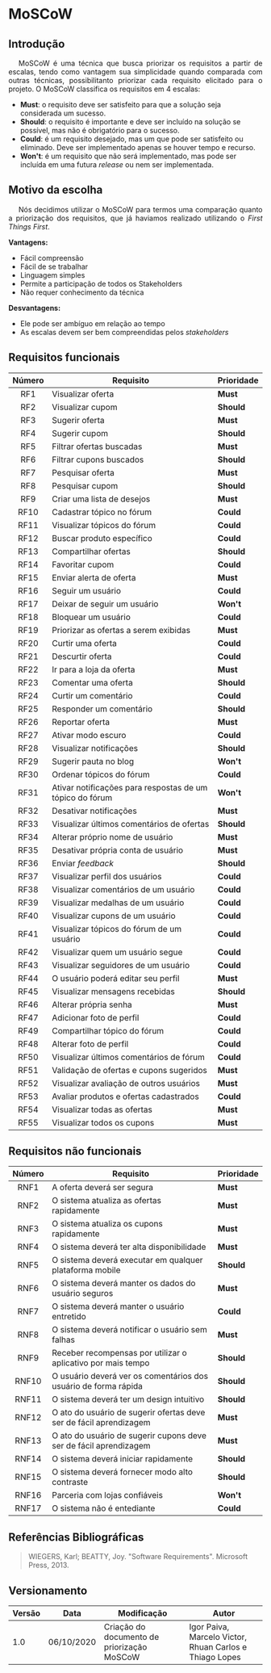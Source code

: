# MoSCoW

## Introdução

<p style="text-indent: 20px; text-align: justify">
MoSCoW é uma técnica que busca priorizar os requisitos a partir de escalas, tendo como vantagem sua simplicidade quando comparada com outras técnicas, possibilitanto priorizar cada requisito elicitado para o projeto. O MoSCoW classifica os requisitos em 4 escalas:
</p>

- **Must**: o requisito deve ser satisfeito para que a solução seja considerada um sucesso.
- **Should**: o requisito é importante e deve ser incluído na solução se possível, mas não é obrigatório para o sucesso.
- **Could**: é um requisito desejado, mas um que pode ser satisfeito ou eliminado. Deve ser implementado apenas se houver tempo e recurso.
- **Won't**: é um requisito que não será implementado, mas pode ser incluída em uma futura *release* ou nem ser implementada.

## Motivo da escolha

<p style="text-indent: 20px; text-align: justify">
Nós decidimos utilizar o MoSCoW para termos uma comparação quanto a priorização dos requisitos, que já haviamos realizado utilizando o <i>First Things First</i>.
</p>

**Vantagens:**

- Fácil compreensão
- Fácil de se trabalhar
- Linguagem simples
- Permite a participação de todos os Stakeholders
- Não requer conhecimento da técnica

**Desvantagens:**

- Ele pode ser ambíguo em relação ao tempo
- As escalas devem ser bem compreendidas pelos *stakeholders*

## Requisitos funcionais

| Número | Requisito | Prioridade |
|:--:|--|--|
|RF1| Visualizar oferta | **Must**|
|RF2| Visualizar cupom | **Should** |
|RF3| Sugerir oferta | **Must** |
|RF4| Sugerir cupom | **Should** |
|RF5| Filtrar ofertas buscadas | **Must** |
|RF6| Filtrar cupons buscados | **Should** |
|RF7| Pesquisar oferta | **Must** |
|RF8| Pesquisar cupom | **Should** |
|RF9| Criar uma lista de desejos | **Must** |
|RF10| Cadastrar tópico no fórum | **Could** |
|RF11| Visualizar tópicos do fórum | **Could** |
|RF12| Buscar produto específico | **Could** |
|RF13| Compartilhar ofertas | **Should** |
|RF14| Favoritar cupom | **Could** |
|RF15| Enviar alerta de oferta | **Must** |
|RF16| Seguir um usuário | **Could** |
|RF17| Deixar de seguir um usuário | **Won't** |
|RF18| Bloquear um usuário | **Could** |
|RF19| Priorizar as ofertas a serem exibidas | **Must** |
|RF20| Curtir uma oferta | **Could** |
|RF21| Descurtir oferta | **Could** |
|RF22| Ir para a loja da oferta | **Must** |
|RF23| Comentar uma oferta | **Should** |
|RF24| Curtir um comentário | **Could** |
|RF25| Responder um comentário | **Should** |
|RF26| Reportar oferta | **Must** |
|RF27| Ativar modo escuro | **Could** |
|RF28| Visualizar notificações | **Should** |
|RF29| Sugerir pauta no blog | **Won't** |
|RF30| Ordenar tópicos do fórum | **Could** |
|RF31| Ativar notificações para respostas de um tópico do fórum | **Won't** |
|RF32| Desativar notificações | **Must** |
|RF33| Visualizar últimos comentários de ofertas | **Should** |
|RF34| Alterar próprio nome de usuário | **Must** |
|RF35| Desativar própria conta de usuário | **Must** |
|RF36| Enviar *feedback* | **Should** |
|RF37| Visualizar perfil dos usuários  | **Could** |
|RF38| Visualizar comentários de um usuário | **Could** |
|RF39| Visualizar medalhas de um usuário | **Could** |
|RF40| Visualizar cupons de um usuário | **Could** |
|RF41| Visualizar tópicos do fórum de um usuário  | **Could** |
|RF42| Visualizar quem um usuário segue | **Could** |
|RF43| Visualizar seguidores de um usuário | **Could** |
|RF44| O usuário poderá editar seu perfil | **Must** |
|RF45| Visualizar mensagens recebidas | **Should** |
|RF46| Alterar própria senha | **Must** |
|RF47| Adicionar foto de perfil | **Could** |
|RF49| Compartilhar tópico do fórum | **Could** |
|RF48| Alterar foto de perfil | **Could** |
|RF50| Visualizar últimos comentários de fórum | **Could** |
|RF51| Validação de ofertas e cupons sugeridos | **Must** |
|RF52| Visualizar avaliação de outros usuários | **Must** |
|RF53| Avaliar produtos e ofertas cadastrados | **Could** |
|RF54| Visualizar todas as ofertas | **Must** |
|RF55| Visualizar todos os cupons | **Must** |


## Requisitos não funcionais

| Número | Requisito | Prioridade |
|:--:|--|--|
|RNF1| A oferta deverá ser segura | **Must** |
|RNF2| O sistema atualiza as ofertas rapidamente | **Must** |
|RNF3| O sistema atualiza os cupons rapidamente | **Must** |
|RNF4| O sistema deverá ter alta disponibilidade | **Must** |
|RNF5| O sistema deverá executar em qualquer plataforma mobile | **Should** |
|RNF6| O sistema deverá manter os dados do usuário seguros | **Must** |
|RNF7| O sistema deverá manter o usuário entretido | **Could** |
|RNF8| O sistema deverá notificar o usuário sem falhas | **Must** |
|RNF9| Receber recompensas por utilizar o aplicativo por mais tempo | **Should** |
|RNF10| O usuário deverá ver os comentários dos usuário de forma rápida | **Should** |
|RNF11| O sistema deverá ter um design intuitivo | **Should** |
|RNF12| O ato do usuário de sugerir ofertas deve ser de fácil aprendizagem | **Must** |
|RNF13| O ato do usuário de sugerir cupons deve ser de fácil aprendizagem | **Must** |
|RNF14| O sistema deverá iniciar rapidamente | **Should** |
|RNF15| O sistema deverá fornecer modo alto contraste | **Should** |
|RNF16| Parceria com lojas confiáveis | **Won't** |
|RNF17| O sistema não é entediante | **Could** |


## Referências Bibliográficas

>WIEGERS, Karl; BEATTY, Joy. "Software Requirements". Microsoft Press, 2013.

## Versionamento
| Versão | Data | Modificação | Autor |
|--|--|--|--|
| 1.0 | 06/10/2020 | Criação do documento de priorização MoSCoW | Igor Paiva, Marcelo Victor, Rhuan Carlos e Thiago Lopes |

